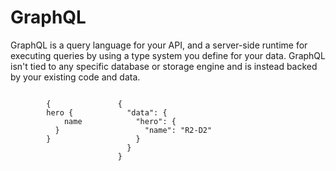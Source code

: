 <h1>GraphQL</h1>

<p>GraphQL is a query language for your API, and a server-side runtime for executing queries by using a type system you define for your data. GraphQL isn't tied to any specific database or storage engine and is instead backed by your existing code and data.</p>

<div style = "display:flex;">
  
  <div>  
    <code>
        {
        hero {
            name
          }
        }
      </code>
  </div>
  
  <div>
     <code>
        {
          "data": {
            "hero": {
              "name": "R2-D2"
            }
          }
        }
      </code>
  </div>
  
</div>
